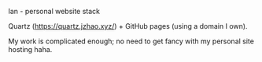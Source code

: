 Ian - personal website stack

Quartz (https://quartz.jzhao.xyz/) + GitHub pages (using a domain I own).

My work is complicated enough; no need to get fancy with my personal site hosting haha.
